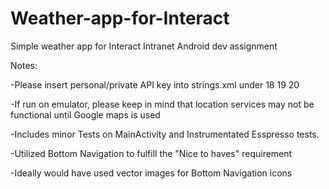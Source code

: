 # Weather-app-for-Interact
Simple weather app for Interact Intranet Android dev assignment

Notes:

-Please insert personal/private API key into strings.xml under 
18 <!-- URL STRINGS --> 
19
20 <string name="privateAPIKey"><!-- INSERT KEY HERE --></string>

-If run on emulator, please keep in mind that location services may not be functional until Google maps is used

-Includes minor Tests on MainActivity and Instrumentated Esspresso tests.

-Utilized Bottom Navigation to fulfill the "Nice to haves" requirement

-Ideally would have used vector images for Bottom Navigation icons


